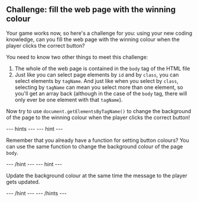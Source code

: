 ## Challenge: fill the web page with the winning colour

Your game works now, so here's a challenge for you: using your new coding knowledge, can you fill the web page with the winning colour when the player clicks the correct button? 

You need to know two other things to meet this challenge:
1. The whole of the web page is contained in the `body` tag of the HTML file
1. Just like you can select page elements by `id` and by `class`, you can select elements by `tagName`. And just like when you select by `class`, selecting by `tagName` can mean you select more than one element, so you'll get an array back (although in the case of the `body` tag, there will only ever be one element with that `tagName`).

Now try to use `document.getElementsByTagName()` to change the background of the page to the winning colour when the player clicks the correct button!

--- hints ---
--- hint ---

Remember that you already have a function for setting button colours? You can use the same function to change the background colour of the page `body`.

--- /hint ---
--- hint ---

Update the background colour at the same time the message to the player gets updated.

--- /hint ---
--- /hints ---